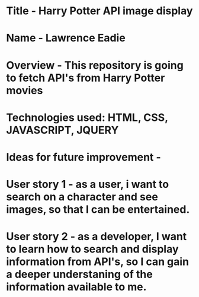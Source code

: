 # Title - Harry Potter API image display
# Name - Lawrence Eadie
# Overview - This repository is going to fetch API's from Harry Potter movies
# Technologies used: HTML, CSS, JAVASCRIPT, JQUERY
# Ideas for future improvement - 
# User story 1 - as a user, i want to search on a character and see images, so that I can be entertained.
# User story 2 - as a developer, I want to learn how to search and display information from API's, so I can gain a deeper understaning of the information available to me.

